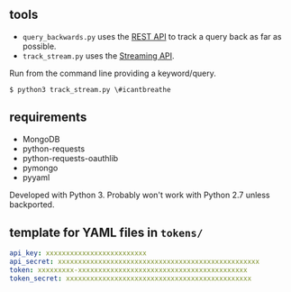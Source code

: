 ## tools

* `query_backwards.py` uses the [REST API](https://dev.twitter.com/rest/reference/get/search/tweets) 
to track a query back as far as possible.
* `track_stream.py` uses the [Streaming API](https://dev.twitter.com/streaming/overview).

Run from the command line providing a keyword/query.

```
$ python3 track_stream.py \#icantbreathe
```

## requirements

* MongoDB
* python-requests
* python-requests-oauthlib
* pymongo
* pyyaml

Developed with Python 3. Probably won't work with Python 2.7 unless backported.

## template for YAML files in `tokens/`

```yaml
api_key: xxxxxxxxxxxxxxxxxxxxxxxxx
api_secret: xxxxxxxxxxxxxxxxxxxxxxxxxxxxxxxxxxxxxxxxxxxxxxxxxx
token: xxxxxxxxx-xxxxxxxxxxxxxxxxxxxxxxxxxxxxxxxxxxxxxxxxxx
token_secret: xxxxxxxxxxxxxxxxxxxxxxxxxxxxxxxxxxxxxxxxxxxxxx
```

